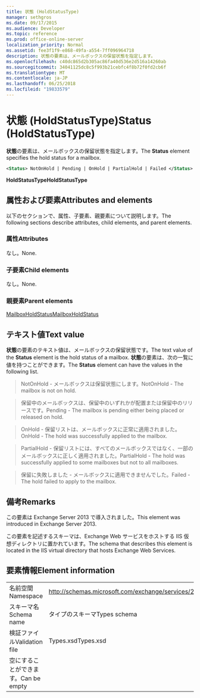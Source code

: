 ```yaml
---
title: 状態 (HoldStatusType)
manager: sethgros
ms.date: 09/17/2015
ms.audience: Developer
ms.topic: reference
ms.prod: office-online-server
localization_priority: Normal
ms.assetid: fee3f1f9-e868-49fa-a554-7ff096964718
description: 状態の要素は、メールボックスの保留状態を指定します。
ms.openlocfilehash: c40dc865d2b305ac86fa40d536e2d516a14260ab
ms.sourcegitcommit: 34041125dc8c5f993b21cebfc4f8b72f0fd2cb6f
ms.translationtype: MT
ms.contentlocale: ja-JP
ms.lasthandoff: 06/25/2018
ms.locfileid: "19833579"
---
```

# <a name="status-holdstatustype"></a><span data-ttu-id="791c8-103">状態 (HoldStatusType)</span><span class="sxs-lookup"><span data-stu-id="791c8-103">Status (HoldStatusType)</span></span>

<span data-ttu-id="791c8-104">**状態**の要素は、メールボックスの保留状態を指定します。</span><span class="sxs-lookup"><span data-stu-id="791c8-104">The **Status** element specifies the hold status for a mailbox.</span></span> 
  
```XML
<Status> NotOnHold | Pending | OnHold | PartialHold | Failed </Status>
```

 <span data-ttu-id="791c8-105">**HoldStatusType**</span><span class="sxs-lookup"><span data-stu-id="791c8-105">**HoldStatusType**</span></span>
## <a name="attributes-and-elements"></a><span data-ttu-id="791c8-106">属性および要素</span><span class="sxs-lookup"><span data-stu-id="791c8-106">Attributes and elements</span></span>

<span data-ttu-id="791c8-107">以下のセクションで、属性、子要素、親要素について説明します。</span><span class="sxs-lookup"><span data-stu-id="791c8-107">The following sections describe attributes, child elements, and parent elements.</span></span>
  
### <a name="attributes"></a><span data-ttu-id="791c8-108">属性</span><span class="sxs-lookup"><span data-stu-id="791c8-108">Attributes</span></span>

<span data-ttu-id="791c8-109">なし。</span><span class="sxs-lookup"><span data-stu-id="791c8-109">None.</span></span>
  
### <a name="child-elements"></a><span data-ttu-id="791c8-110">子要素</span><span class="sxs-lookup"><span data-stu-id="791c8-110">Child elements</span></span>

<span data-ttu-id="791c8-111">なし。</span><span class="sxs-lookup"><span data-stu-id="791c8-111">None.</span></span>
  
### <a name="parent-elements"></a><span data-ttu-id="791c8-112">親要素</span><span class="sxs-lookup"><span data-stu-id="791c8-112">Parent elements</span></span>

[<span data-ttu-id="791c8-113">MailboxHoldStatus</span><span class="sxs-lookup"><span data-stu-id="791c8-113">MailboxHoldStatus</span></span>](mailboxholdstatus.md)
  
## <a name="text-value"></a><span data-ttu-id="791c8-114">テキスト値</span><span class="sxs-lookup"><span data-stu-id="791c8-114">Text value</span></span>

<span data-ttu-id="791c8-115">**状態**の要素のテキスト値は、メールボックスの保留状態です。</span><span class="sxs-lookup"><span data-stu-id="791c8-115">The text value of the **Status** element is the hold status of a mailbox.</span></span> <span data-ttu-id="791c8-116">**状態**の要素は、次の一覧に値を持つことができます。</span><span class="sxs-lookup"><span data-stu-id="791c8-116">The **Status** element can have the values in the following list.</span></span> 
  
> <span data-ttu-id="791c8-117">NotOnHold - メールボックスは保留状態にします。</span><span class="sxs-lookup"><span data-stu-id="791c8-117">NotOnHold - The mailbox is not on hold.</span></span>
    
> <span data-ttu-id="791c8-118">保留中のメールボックスは、保留中のいずれかが配置または保留中のリリースです。</span><span class="sxs-lookup"><span data-stu-id="791c8-118">Pending - The mailbox is pending either being placed or released on hold.</span></span> 
    
> <span data-ttu-id="791c8-119">OnHold - 保留リストは、メールボックスに正常に適用されました。</span><span class="sxs-lookup"><span data-stu-id="791c8-119">OnHold - The hold was successfully applied to the mailbox.</span></span> 
    
> <span data-ttu-id="791c8-120">PartialHold - 保留リストには、すべてのメールボックスではなく、一部のメールボックスに正しく適用されました。</span><span class="sxs-lookup"><span data-stu-id="791c8-120">PartialHold - The hold was successfully applied to some mailboxes but not to all mailboxes.</span></span>
    
> <span data-ttu-id="791c8-121">保留に失敗しました - メールボックスに適用できませんでした。</span><span class="sxs-lookup"><span data-stu-id="791c8-121">Failed - The hold failed to apply to the mailbox.</span></span>
    
## <a name="remarks"></a><span data-ttu-id="791c8-122">備考</span><span class="sxs-lookup"><span data-stu-id="791c8-122">Remarks</span></span>

<span data-ttu-id="791c8-123">この要素は Exchange Server 2013 で導入されました。</span><span class="sxs-lookup"><span data-stu-id="791c8-123">This element was introduced in Exchange Server 2013.</span></span>
  
<span data-ttu-id="791c8-124">この要素を記述するスキーマは、Exchange Web サービスをホストする IIS 仮想ディレクトリに置かれています。</span><span class="sxs-lookup"><span data-stu-id="791c8-124">The schema that describes this element is located in the IIS virtual directory that hosts Exchange Web Services.</span></span>
  
## <a name="element-information"></a><span data-ttu-id="791c8-125">要素情報</span><span class="sxs-lookup"><span data-stu-id="791c8-125">Element information</span></span>

|||
|:-----|:-----|
|<span data-ttu-id="791c8-126">名前空間</span><span class="sxs-lookup"><span data-stu-id="791c8-126">Namespace</span></span>  <br/> |http://schemas.microsoft.com/exchange/services/2006/types  <br/> |
|<span data-ttu-id="791c8-127">スキーマ名</span><span class="sxs-lookup"><span data-stu-id="791c8-127">Schema name</span></span>  <br/> |<span data-ttu-id="791c8-128">タイプのスキーマ</span><span class="sxs-lookup"><span data-stu-id="791c8-128">Types schema</span></span>  <br/> |
|<span data-ttu-id="791c8-129">検証ファイル</span><span class="sxs-lookup"><span data-stu-id="791c8-129">Validation file</span></span>  <br/> |<span data-ttu-id="791c8-130">Types.xsd</span><span class="sxs-lookup"><span data-stu-id="791c8-130">Types.xsd</span></span>  <br/> |
|<span data-ttu-id="791c8-131">空にすることができます。</span><span class="sxs-lookup"><span data-stu-id="791c8-131">Can be empty</span></span>  <br/> ||
   

